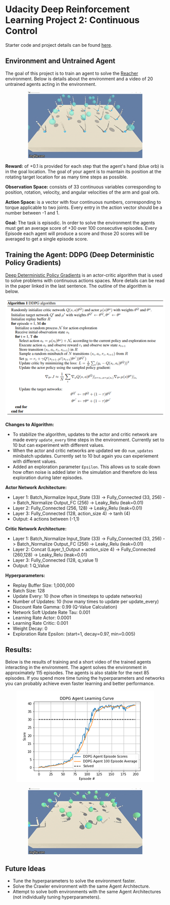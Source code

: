 # Udacity Deep Reinforcement Learning Project 2: Continuous Control
Starter code and project details can be found [here](https://github.com/udacity/deep-reinforcement-learning/tree/master/p2_continuous-control).

## Environment and Untrained Agent
The goal of this project is to train an agent to solve the [Reacher](https://github.com/Unity-Technologies/ml-agents/blob/master/docs/Learning-Environment-Examples.md#reacher) environment.
Below is details about the environment and a video of 20 untrained agents acting in the environment.

<p align="center">
    <img src = "images/Untrained_Agents.gif">
</p>

**Reward:** of +0.1 is provided for each step that the agent's hand (blue orb) is in the goal location. The goal of your agent is to maintain its position at the rotating target location for as many time steps as possible.

**Observation Space:** consists of 33 continuous variables corresponding to position, rotation, velocity, and angular velocities of the arm and goal orb. 

**Action Space:** is a vector with four continuous numbers, corresponding to torque applicable to two joints. Every entry in the action vector should be a number between -1 and 1.

**Goal:** The task is episodic. In order to solve the environment the agents must get an average score of +30 over 100 consecutive episodes. Every Episode each agent will produce a score
and those 20 scores will be averaged to get a single episode score.
 
 
## Training the Agent: DDPG (Deep Deterministic Policy Gradients)
[Deep Deterministic Policy Gradients](https://arxiv.org/abs/1509.02971) is an actor-critic algorithm that is used to solve problems with
continuous actions spaces. More details can be read in the paper linked in the last sentence. The outline of the algorithm is below.

<p align="center">
    <img src = "https://github.com/JSheldon3488/DeepRL_Continuous_Control/blob/master/images/DDPG_Algorithm.png">
</p>

**Changes to Algorithm:**

 - To stabilize the algorithm, updates to the actor and critic network are made every `update_every` time steps in the environment. Currently set to 10 but can experiment with different values.
 - When the actor and critic networks are updated we do `num_updates` minibatch updates. Currently set to 10 but again you can experiement with different values.
 - Added an exploration parameter `Epsilon`. This allows us to scale down how often noise is added later in the simulation and therefore do less exploration during later episodes.

**Actor Network Architecture:**
  - Layer 1: Batch_Normalize Input_State (33) -> Fully_Connected (33, 256) -> Batch_Normalize Output_FC (256) -> Leaky_Relu (leak=0.01)
  - Layer 2: Fully_Connected (256, 128) -> Leaky_Relu (leak=0.01)
  - Layer 3: Fully_Connected (128, action_size 4) -> tanh (4)
  - Output: 4 actions between (-1,1) 

**Critic Network Architecture:**
  - Layer 1: Batch_Normalize Input_State (33) -> Fully_Connected (33, 256) -> Batch_Normalize Output_FC (256) -> Leaky_Relu (leak=0.01)
  - Layer 2: Concat (Layer_1_Output + action_size 4) -> Fully_Connected (260,128) -> Leaky_Relu (leak=0.01)
  - Layer 3: Fully_Connected (128, q_value 1)
   - Output: 1 Q_Value

**Hyperparameters:** 
 - Replay Buffer Size: 1,000,000
 - Batch Size: 128
 - Update Every: 10 (how often in timesteps to update networks)
 - Number of Updates: 10 (how many times to update per update_every)
 - Discount Rate Gamma: 0.99 (Q-Value Calculation)
 - Network Soft Update Rate Tau: 0.001
 - Learning Rate Actor: 0.0001
 - Learning Rate Critic: 0.001
 - Weight Decay: 0
 - Exploration Rate Epsilon: (start=1, decay=0.97, min=0.005)

## Results:
Below is the results of training and a short video of the trained agents interacting in the environment. 
The agent solves the environment in approximately 115 episodes. The agents is also stable for the next 85 episodes.
If you spend more time tuning the hyperparameters and networks you can probably achieve even faster learning and better performance.


<p align="center">
<img src="images/DDPG_Agent_Multiple.png">
</p>


<p align="center">
    <img src = "images/Trained_Agents.gif">
</p>


## Future Ideas
 - Tune the hyperparameters to solve the environment faster.
 - Solve the Crawler environment with the same Agent Architecture.
 - Attempt to solve both environments with the same Agent Architectures (not individually tuning hyperparameters).
 
